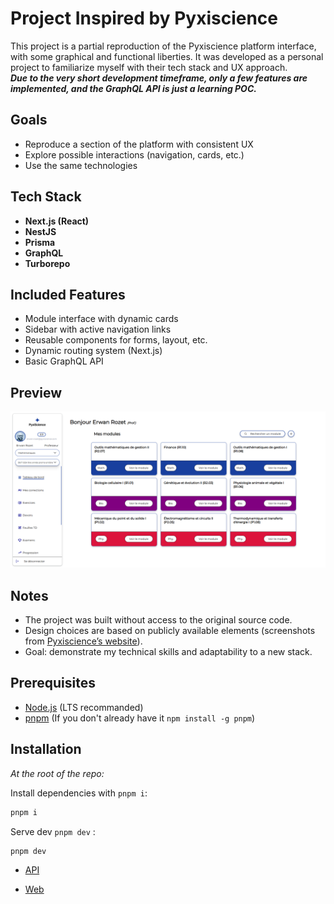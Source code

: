 # Project Inspired by Pyxiscience

This project is a partial reproduction of the Pyxiscience platform interface, with some graphical and functional liberties. It was developed as a personal project to familiarize myself with their tech stack and UX approach.  
**_Due to the very short development timeframe, only a few features are implemented, and the GraphQL API is just a learning POC._**

## Goals

- Reproduce a section of the platform with consistent UX
- Explore possible interactions (navigation, cards, etc.)
- Use the same technologies

## Tech Stack

- **Next.js (React)**
- **NestJS**
- **Prisma**
- **GraphQL**
- **Turborepo**

## Included Features

- Module interface with dynamic cards
- Sidebar with active navigation links
- Reusable components for forms, layout, etc.
- Dynamic routing system (Next.js)
- Basic GraphQL API

## Preview

![screenshot](./apps/web/public/screenshot.png)

## Notes

- The project was built without access to the original source code.
- Design choices are based on publicly available elements (screenshots from [Pyxiscience’s website](https://pyxiscience.com/)).
- Goal: demonstrate my technical skills and adaptability to a new stack.

## Prerequisites

- [Node.js](https://nodejs.org/) (LTS recommanded)
- [pnpm](https://pnpm.io/) (If you don't already have it `npm install -g pnpm`)

## Installation

_At the root of the repo:_

Install dependencies with `pnpm i`:

```bash
pnpm i
```

Serve dev `pnpm dev` :

```bash
pnpm dev
```

- [API](http://localhost:3000/graphql)

- [Web](http://localhost:3001/dashboard)
